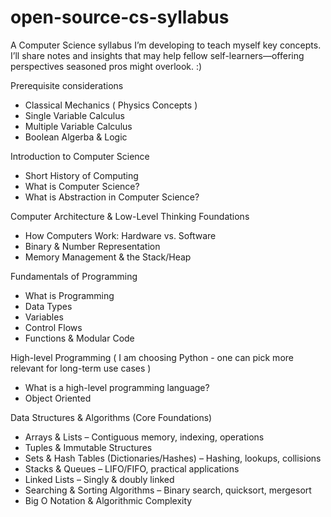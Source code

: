 # open-source-cs-syllabus
A Computer Science syllabus I’m developing to teach myself key concepts. I’ll share notes and insights that may help fellow self-learners—offering perspectives seasoned pros might overlook. :)

Prerequisite considerations
- Classical Mechanics ( Physics Concepts )
- Single Variable Calculus
- Multiple Variable Calculus
- Boolean Algerba & Logic


Introduction to Computer Science
- Short History of Computing
- What is Computer Science?
- What is Abstraction in Computer Science?


Computer Architecture & Low-Level Thinking Foundations
- How Computers Work: Hardware vs. Software
- Binary & Number Representation
- Memory Management & the Stack/Heap


Fundamentals of Programming
- What is Programming
- Data Types
- Variables
- Control Flows
- Functions & Modular Code


High-level Programming ( I am choosing Python - one can pick more relevant for long-term use cases )
- What is a high-level programming language?
- Object Oriented 


Data Structures & Algorithms (Core Foundations)
- Arrays & Lists – Contiguous memory, indexing, operations
- Tuples & Immutable Structures
- Sets & Hash Tables (Dictionaries/Hashes) – Hashing, lookups, collisions
- Stacks & Queues – LIFO/FIFO, practical applications
- Linked Lists – Singly & doubly linked
- Searching & Sorting Algorithms – Binary search, quicksort, mergesort
- Big O Notation & Algorithmic Complexity

